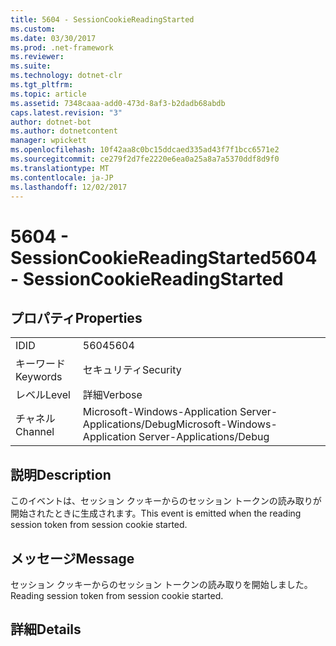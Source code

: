 ```yaml
---
title: 5604 - SessionCookieReadingStarted
ms.custom: 
ms.date: 03/30/2017
ms.prod: .net-framework
ms.reviewer: 
ms.suite: 
ms.technology: dotnet-clr
ms.tgt_pltfrm: 
ms.topic: article
ms.assetid: 7348caaa-add0-473d-8af3-b2dadb68abdb
caps.latest.revision: "3"
author: dotnet-bot
ms.author: dotnetcontent
manager: wpickett
ms.openlocfilehash: 10f42aa8c0bc15ddcaed335ad43f7f1bcc6571e2
ms.sourcegitcommit: ce279f2d7fe2220e6ea0a25a8a7a5370ddf8d9f0
ms.translationtype: MT
ms.contentlocale: ja-JP
ms.lasthandoff: 12/02/2017
---
```

# <a name="5604---sessioncookiereadingstarted"></a><span data-ttu-id="10e3b-102">5604 - SessionCookieReadingStarted</span><span class="sxs-lookup"><span data-stu-id="10e3b-102">5604 - SessionCookieReadingStarted</span></span>
## <a name="properties"></a><span data-ttu-id="10e3b-103">プロパティ</span><span class="sxs-lookup"><span data-stu-id="10e3b-103">Properties</span></span>  
  
|||  
|-|-|  
|<span data-ttu-id="10e3b-104">ID</span><span class="sxs-lookup"><span data-stu-id="10e3b-104">ID</span></span>|<span data-ttu-id="10e3b-105">5604</span><span class="sxs-lookup"><span data-stu-id="10e3b-105">5604</span></span>|  
|<span data-ttu-id="10e3b-106">キーワード</span><span class="sxs-lookup"><span data-stu-id="10e3b-106">Keywords</span></span>|<span data-ttu-id="10e3b-107">セキュリティ</span><span class="sxs-lookup"><span data-stu-id="10e3b-107">Security</span></span>|  
|<span data-ttu-id="10e3b-108">レベル</span><span class="sxs-lookup"><span data-stu-id="10e3b-108">Level</span></span>|<span data-ttu-id="10e3b-109">詳細</span><span class="sxs-lookup"><span data-stu-id="10e3b-109">Verbose</span></span>|  
|<span data-ttu-id="10e3b-110">チャネル</span><span class="sxs-lookup"><span data-stu-id="10e3b-110">Channel</span></span>|<span data-ttu-id="10e3b-111">Microsoft-Windows-Application Server-Applications/Debug</span><span class="sxs-lookup"><span data-stu-id="10e3b-111">Microsoft-Windows-Application Server-Applications/Debug</span></span>|  
  
## <a name="description"></a><span data-ttu-id="10e3b-112">説明</span><span class="sxs-lookup"><span data-stu-id="10e3b-112">Description</span></span>  
 <span data-ttu-id="10e3b-113">このイベントは、セッション クッキーからのセッション トークンの読み取りが開始されたときに生成されます。</span><span class="sxs-lookup"><span data-stu-id="10e3b-113">This event is emitted when the reading session token from session cookie started.</span></span>  
  
## <a name="message"></a><span data-ttu-id="10e3b-114">メッセージ</span><span class="sxs-lookup"><span data-stu-id="10e3b-114">Message</span></span>  
 <span data-ttu-id="10e3b-115">セッション クッキーからのセッション トークンの読み取りを開始しました。</span><span class="sxs-lookup"><span data-stu-id="10e3b-115">Reading session token from session cookie started.</span></span>  
  
## <a name="details"></a><span data-ttu-id="10e3b-116">詳細</span><span class="sxs-lookup"><span data-stu-id="10e3b-116">Details</span></span>
